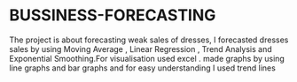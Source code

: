 # BUSSINESS-FORECASTING
The project is about forecasting weak sales of dresses, I forecasted dresses sales by using Moving Average , Linear Regression , Trend Analysis and Exponential Smoothing.For visualisation used excel . made graphs by using line graphs and bar graphs and for easy understanding I used trend lines
